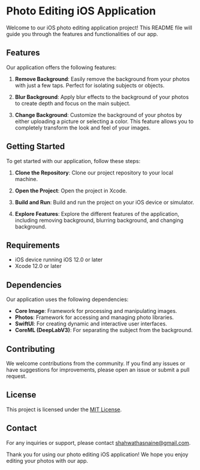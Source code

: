 # Photo Editing iOS Application

Welcome to our iOS photo editing application project! This README file will guide you through the features and functionalities of our app.

## Features

Our application offers the following features:

1. **Remove Background**: Easily remove the background from your photos with just a few taps. Perfect for isolating subjects or objects.

2. **Blur Background**: Apply blur effects to the background of your photos to create depth and focus on the main subject.

3. **Change Background**: Customize the background of your photos by either uploading a picture or selecting a color. This feature allows you to completely transform the look and feel of your images.

## Getting Started

To get started with our application, follow these steps:

1. **Clone the Repository**: Clone our project repository to your local machine.


2. **Open the Project**: Open the project in Xcode.

3. **Build and Run**: Build and run the project on your iOS device or simulator.

4. **Explore Features**: Explore the different features of the application, including removing background, blurring background, and changing background.

## Requirements

- iOS device running iOS 12.0 or later
- Xcode 12.0 or later

## Dependencies

Our application uses the following dependencies:

- **Core Image**: Framework for processing and manipulating images.
- **Photos**: Framework for accessing and managing photo libraries.
- **SwiftUI**: For creating dynamic and interactive user interfaces.
- **CoreML (DeepLabV3)**: For separating the subject from the background.

## Contributing

We welcome contributions from the community. If you find any issues or have suggestions for improvements, please open an issue or submit a pull request.

## License

This project is licensed under the [MIT License](LICENSE).

## Contact

For any inquiries or support, please contact [shahwathasnaine@gmail.com](shahwathasnaine@gmail.com).

Thank you for using our photo editing iOS application! We hope you enjoy editing your photos with our app.
